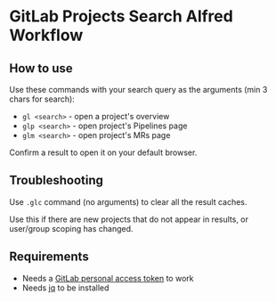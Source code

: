 # GitLab Projects Search Alfred Workflow

## How to use

Use these commands with your search query as the arguments (min 3 chars for search):

- `gl <search>` - open a project's overview
- `glp <search>` - open project's Pipelines page
- `glm <search>` - open project's MRs page

Confirm a result to open it on your default browser.

## Troubleshooting

Use `.glc` command (no arguments) to clear all the result caches.

Use this if there are new projects that do not appear in results, or user/group scoping has changed.

## Requirements

- Needs a
  [GitLab personal access token](https://docs.gitlab.com/ee/user/profile/personal_access_tokens.html)
  to work
- Needs [jq](https://stedolan.github.io/jq/download/) to be installed
